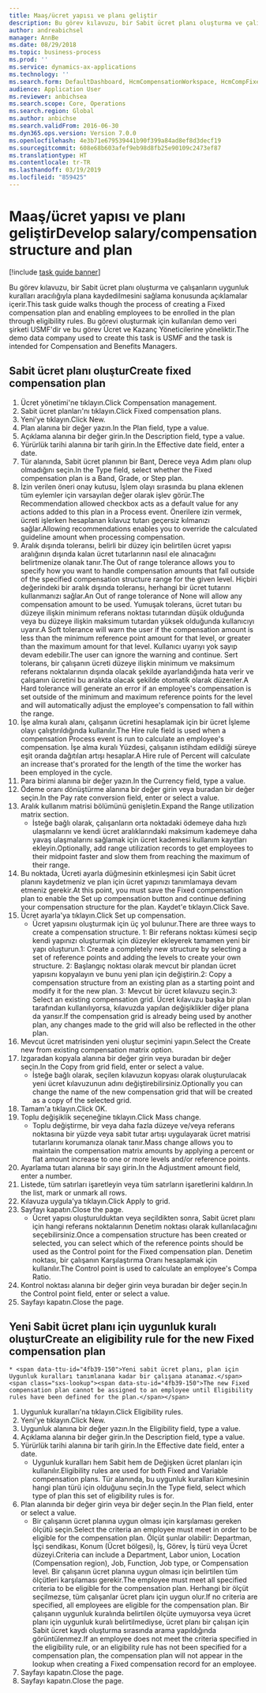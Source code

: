 ```yaml
---
title: Maaş/ücret yapısı ve planı geliştir
description: Bu görev kılavuzu, bir Sabit ücret planı oluşturma ve çalışanların uygunluk kuralları aracılığıyla plana kaydedilmesini sağlama konusunda açıklamalar içerir.
author: andreabichsel
manager: AnnBe
ms.date: 08/29/2018
ms.topic: business-process
ms.prod: ''
ms.service: dynamics-ax-applications
ms.technology: ''
ms.search.form: DefaultDashboard, HcmCompensationWorkspace, HcmCompFixedPlansPart, HRMCompFixedPlanTable, HRMCompCreateGridDialog, HRCCompGridView, HRMCompEligibility,  HRCCompGrid
audience: Application User
ms.reviewer: anbichsea
ms.search.scope: Core, Operations
ms.search.region: Global
ms.author: anbichse
ms.search.validFrom: 2016-06-30
ms.dyn365.ops.version: Version 7.0.0
ms.openlocfilehash: 4e3b71e679539441b90f399a84ad8ef8d3decf19
ms.sourcegitcommit: 608e68b603afef9eb98d8fb25e90109c2473ef87
ms.translationtype: HT
ms.contentlocale: tr-TR
ms.lasthandoff: 03/19/2019
ms.locfileid: "859425"
---
```

# <a name="develop-salarycompensation-structure-and-plan"></a><span data-ttu-id="4fb39-103">Maaş/ücret yapısı ve planı geliştir</span><span class="sxs-lookup"><span data-stu-id="4fb39-103">Develop salary/compensation structure and plan</span></span>

[!include [task guide banner](../../includes/task-guide-banner.md)]

<span data-ttu-id="4fb39-104">Bu görev kılavuzu, bir Sabit ücret planı oluşturma ve çalışanların uygunluk kuralları aracılığıyla plana kaydedilmesini sağlama konusunda açıklamalar içerir.</span><span class="sxs-lookup"><span data-stu-id="4fb39-104">This task guide walks though the process of creating a Fixed compensation plan and enabling employees to be enrolled in the plan through eligibility rules.</span></span> <span data-ttu-id="4fb39-105">Bu görevi oluşturmak için kullanılan demo veri şirketi USMF'dir ve bu görev Ücret ve Kazanç Yöneticilerine yöneliktir.</span><span class="sxs-lookup"><span data-stu-id="4fb39-105">The demo data company used to create this task is USMF and the task is intended for Compensation and Benefits Managers.</span></span>


## <a name="create-fixed-compensation-plan"></a><span data-ttu-id="4fb39-106">Sabit ücret planı oluştur</span><span class="sxs-lookup"><span data-stu-id="4fb39-106">Create fixed compensation plan</span></span>
1. <span data-ttu-id="4fb39-107">Ücret yönetimi'ne tıklayın.</span><span class="sxs-lookup"><span data-stu-id="4fb39-107">Click Compensation management.</span></span>
2. <span data-ttu-id="4fb39-108">Sabit ücret planları'nı tıklayın.</span><span class="sxs-lookup"><span data-stu-id="4fb39-108">Click Fixed compensation plans.</span></span>
3. <span data-ttu-id="4fb39-109">Yeni'ye tıklayın.</span><span class="sxs-lookup"><span data-stu-id="4fb39-109">Click New.</span></span>
4. <span data-ttu-id="4fb39-110">Plan alanına bir değer yazın.</span><span class="sxs-lookup"><span data-stu-id="4fb39-110">In the Plan field, type a value.</span></span>
5. <span data-ttu-id="4fb39-111">Açıklama alanına bir değer girin.</span><span class="sxs-lookup"><span data-stu-id="4fb39-111">In the Description field, type a value.</span></span>
6. <span data-ttu-id="4fb39-112">Yürürlük tarihi alanına bir tarih girin.</span><span class="sxs-lookup"><span data-stu-id="4fb39-112">In the Effective date field, enter a date.</span></span>
7. <span data-ttu-id="4fb39-113">Tür alanında, Sabit ücret planının bir Bant, Derece veya Adım planı olup olmadığını seçin.</span><span class="sxs-lookup"><span data-stu-id="4fb39-113">In the Type field, select whether the Fixed compensation plan is a Band, Grade, or Step plan.</span></span>
8. <span data-ttu-id="4fb39-114">İzin verilen öneri onay kutusu, İşlem olayı sırasında bu plana eklenen tüm eylemler için varsayılan değer olarak işlev görür.</span><span class="sxs-lookup"><span data-stu-id="4fb39-114">The Recommendation allowed checkbox acts as a default value for any actions added to this plan in a Process event.</span></span>  <span data-ttu-id="4fb39-115">Önerilere izin vermek, ücreti işlerken hesaplanan kılavuz tutarı geçersiz kılmanızı sağlar.</span><span class="sxs-lookup"><span data-stu-id="4fb39-115">Allowing recommendations enables you to override the calculated guideline amount when processing compensation.</span></span>
9. <span data-ttu-id="4fb39-116">Aralık dışında toleransı, belirli bir düzey için belirtilen ücret yapısı aralığının dışında kalan ücret tutarlarının nasıl ele alınacağını belirtmenize olanak tanır.</span><span class="sxs-lookup"><span data-stu-id="4fb39-116">The Out of range tolerance allows you to specify how you want to handle compensation amounts that fall outside of the specified compensation structure range for the given level.</span></span>  <span data-ttu-id="4fb39-117">Hiçbiri değerindeki bir aralık dışında toleransı, herhangi bir ücret tutarını kullanmanızı sağlar.</span><span class="sxs-lookup"><span data-stu-id="4fb39-117">An Out of range tolerance of None will allow any compensation amount to be used.</span></span>  <span data-ttu-id="4fb39-118">Yumuşak tolerans, ücret tutarı bu düzeye ilişkin minimum referans noktası tutarından düşük olduğunda veya bu düzeye ilişkin maksimum tutardan yüksek olduğunda kullanıcıyı uyarır.</span><span class="sxs-lookup"><span data-stu-id="4fb39-118">A Soft tolerance will warn the user if the compensation amount is less than the minimum reference point amount for that level, or greater than the maximum amount for that level.</span></span> <span data-ttu-id="4fb39-119">Kullanıcı uyarıyı yok sayıp devam edebilir.</span><span class="sxs-lookup"><span data-stu-id="4fb39-119">The user can ignore the warning and continue.</span></span>  <span data-ttu-id="4fb39-120">Sert tolerans, bir çalışanın ücreti düzeye ilişkin minimum ve maksimum referans noktalarının dışında olacak şekilde ayarlandığında hata verir ve çalışanın ücretini bu aralıkta olacak şekilde otomatik olarak düzenler.</span><span class="sxs-lookup"><span data-stu-id="4fb39-120">A Hard tolerance will generate an error if an employee's compensation is set outside of the minimum and maximum reference points for the level and will automatically adjust the employee's compensation to fall within the range.</span></span>
10. <span data-ttu-id="4fb39-121">İşe alma kuralı alanı, çalışanın ücretini hesaplamak için bir ücret İşleme olayı çalıştırıldığında kullanılır.</span><span class="sxs-lookup"><span data-stu-id="4fb39-121">The Hire rule field is used when a compensation Process event is run to calculate an employee's compensation.</span></span>  <span data-ttu-id="4fb39-122">İşe alma kuralı Yüzdesi, çalışanın istihdam edildiği süreye eşit oranda dağıtılan artışı hesaplar.</span><span class="sxs-lookup"><span data-stu-id="4fb39-122">A Hire rule of Percent will calculate an increase that's prorated for the length of the time the worker has been employed in the cycle.</span></span>
11. <span data-ttu-id="4fb39-123">Para birimi alanına bir değer yazın.</span><span class="sxs-lookup"><span data-stu-id="4fb39-123">In the Currency field, type a value.</span></span>
12. <span data-ttu-id="4fb39-124">Ödeme oranı dönüştürme alanına bir değer girin veya buradan bir değer seçin.</span><span class="sxs-lookup"><span data-stu-id="4fb39-124">In the Pay rate conversion field, enter or select a value.</span></span>
13. <span data-ttu-id="4fb39-125">Aralık kullanım matrisi bölümünü genişletin.</span><span class="sxs-lookup"><span data-stu-id="4fb39-125">Expand the Range utilization matrix section.</span></span>
    * <span data-ttu-id="4fb39-126">İsteğe bağlı olarak, çalışanların orta noktadaki ödemeye daha hızlı ulaşmalarını ve kendi ücret aralıklarındaki maksimum kademeye daha yavaş ulaşmalarını sağlamak için ücret kademesi kullanım kayıtları ekleyin.</span><span class="sxs-lookup"><span data-stu-id="4fb39-126">Optionally, add range utilization records to get employees to their midpoint faster and slow them from reaching the maximum of their range.</span></span>  
14. <span data-ttu-id="4fb39-127">Bu noktada, Ücreti ayarla düğmesinin etkinleşmesi için Sabit ücret planını kaydetmeniz ve plan için ücret yapınızı tanımlamaya devam etmeniz gerekir.</span><span class="sxs-lookup"><span data-stu-id="4fb39-127">At this point, you must save the Fixed compensation plan to enable the Set up compensation button and continue defining your compensation structure for the plan.</span></span>  <span data-ttu-id="4fb39-128">Kaydet'e tıklayın.</span><span class="sxs-lookup"><span data-stu-id="4fb39-128">Click Save.</span></span>
15. <span data-ttu-id="4fb39-129">Ücret ayarla'ya tıklayın.</span><span class="sxs-lookup"><span data-stu-id="4fb39-129">Click Set up compensation.</span></span>
    * <span data-ttu-id="4fb39-130">Ücret yapısını oluşturmak için üç yol bulunur.</span><span class="sxs-lookup"><span data-stu-id="4fb39-130">There are three ways to create a compensation structure.</span></span> <span data-ttu-id="4fb39-131">1: Bir referans noktası kümesi seçip kendi yapınızı oluşturmak için düzeyler ekleyerek tamamen yeni bir yapı oluşturun.</span><span class="sxs-lookup"><span data-stu-id="4fb39-131">1: Create a completely new structure by selecting a set of reference points and adding the levels to create your own structure.</span></span> <span data-ttu-id="4fb39-132">2: Başlangıç noktası olarak mevcut bir plandan ücret yapısını kopyalayın ve bunu yeni plan için değiştirin.</span><span class="sxs-lookup"><span data-stu-id="4fb39-132">2: Copy a compensation structure from an existing plan as a starting point and modify it for the new plan.</span></span> <span data-ttu-id="4fb39-133">3: Mevcut bir ücret kılavuzu seçin.</span><span class="sxs-lookup"><span data-stu-id="4fb39-133">3: Select an existing compensation grid.</span></span> <span data-ttu-id="4fb39-134">Ücret kılavuzu başka bir plan tarafından kullanılıyorsa, kılavuzda yapılan değişiklikler diğer plana da yansır.</span><span class="sxs-lookup"><span data-stu-id="4fb39-134">If the compensation grid is already being used by another plan, any changes made to the grid will also be reflected in the other plan.</span></span>  
16. <span data-ttu-id="4fb39-135">Mevcut ücret matrisinden yeni oluştur seçimini yapın.</span><span class="sxs-lookup"><span data-stu-id="4fb39-135">Select the Create new from existing compensation matrix option.</span></span>
17. <span data-ttu-id="4fb39-136">Izgaradan kopyala alanına bir değer girin veya buradan bir değer seçin.</span><span class="sxs-lookup"><span data-stu-id="4fb39-136">In the Copy from grid field, enter or select a value.</span></span>
    * <span data-ttu-id="4fb39-137">İsteğe bağlı olarak, seçilen kılavuzun kopyası olarak oluşturulacak yeni ücret kılavuzunun adını değiştirebilirsiniz.</span><span class="sxs-lookup"><span data-stu-id="4fb39-137">Optionally you can change the name of the new compensation grid that will be created as a copy of the selected grid.</span></span>  
18. <span data-ttu-id="4fb39-138">Tamam'a tıklayın.</span><span class="sxs-lookup"><span data-stu-id="4fb39-138">Click OK.</span></span>
19. <span data-ttu-id="4fb39-139">Toplu değişiklik seçeneğine tıklayın.</span><span class="sxs-lookup"><span data-stu-id="4fb39-139">Click Mass change.</span></span>
    * <span data-ttu-id="4fb39-140">Toplu değiştirme, bir veya daha fazla düzeye ve/veya referans noktasına bir yüzde veya sabit tutar artışı uygulayarak ücret matrisi tutarlarını korumanıza olanak tanır.</span><span class="sxs-lookup"><span data-stu-id="4fb39-140">Mass change allows you to maintain the compensation matrix amounts by applying a percent or flat amount increase to one or more levels and/or reference points.</span></span>  
20. <span data-ttu-id="4fb39-141">Ayarlama tutarı alanına bir sayı girin.</span><span class="sxs-lookup"><span data-stu-id="4fb39-141">In the Adjustment amount field, enter a number.</span></span>
21. <span data-ttu-id="4fb39-142">Listede, tüm satırları işaretleyin veya tüm satırların işaretlerini kaldırın.</span><span class="sxs-lookup"><span data-stu-id="4fb39-142">In the list, mark or unmark all rows.</span></span>
22. <span data-ttu-id="4fb39-143">Kılavuza uygula'ya tıklayın.</span><span class="sxs-lookup"><span data-stu-id="4fb39-143">Click Apply to grid.</span></span>
23. <span data-ttu-id="4fb39-144">Sayfayı kapatın.</span><span class="sxs-lookup"><span data-stu-id="4fb39-144">Close the page.</span></span>
    * <span data-ttu-id="4fb39-145">Ücret yapısı oluşturulduktan veya seçildikten sonra, Sabit ücret planı için hangi referans noktalarının Denetim noktası olarak kullanılacağını seçebilirsiniz.</span><span class="sxs-lookup"><span data-stu-id="4fb39-145">Once a compensation structure has been created or selected, you can select which of the reference points should be used as the Control point for the Fixed compensation plan.</span></span>  <span data-ttu-id="4fb39-146">Denetim noktası, bir çalışanın Karşılaştırma Oranı hesaplamak için kullanılır.</span><span class="sxs-lookup"><span data-stu-id="4fb39-146">The Control point is used to calculate an employee's Compa Ratio.</span></span>  
24. <span data-ttu-id="4fb39-147">Kontrol noktası alanına bir değer girin veya buradan bir değer seçin.</span><span class="sxs-lookup"><span data-stu-id="4fb39-147">In the Control point field, enter or select a value.</span></span>
25. <span data-ttu-id="4fb39-148">Sayfayı kapatın.</span><span class="sxs-lookup"><span data-stu-id="4fb39-148">Close the page.</span></span>

## <a name="create-an-eligibility-rule-for-the-new-fixed-compensation-plan"></a><span data-ttu-id="4fb39-149">Yeni Sabit ücret planı için uygunluk kuralı oluştur</span><span class="sxs-lookup"><span data-stu-id="4fb39-149">Create an eligibility rule for the new Fixed compensation plan</span></span>
    * <span data-ttu-id="4fb39-150">Yeni sabit ücret planı, plan için Uygunluk kuralları tanımlanana kadar bir çalışana atanamaz.</span><span class="sxs-lookup"><span data-stu-id="4fb39-150">The new Fixed compensation plan cannot be assigned to an employee until Eligibility rules have been defined for the plan.</span></span>  
1. <span data-ttu-id="4fb39-151">Uygunluk kuralları'na tıklayın.</span><span class="sxs-lookup"><span data-stu-id="4fb39-151">Click Eligibility rules.</span></span>
2. <span data-ttu-id="4fb39-152">Yeni'ye tıklayın.</span><span class="sxs-lookup"><span data-stu-id="4fb39-152">Click New.</span></span>
3. <span data-ttu-id="4fb39-153">Uygunluk alanına bir değer yazın.</span><span class="sxs-lookup"><span data-stu-id="4fb39-153">In the Eligibility field, type a value.</span></span>
4. <span data-ttu-id="4fb39-154">Açıklama alanına bir değer girin.</span><span class="sxs-lookup"><span data-stu-id="4fb39-154">In the Description field, type a value.</span></span>
5. <span data-ttu-id="4fb39-155">Yürürlük tarihi alanına bir tarih girin.</span><span class="sxs-lookup"><span data-stu-id="4fb39-155">In the Effective date field, enter a date.</span></span>
    * <span data-ttu-id="4fb39-156">Uygunluk kuralları hem Sabit hem de Değişken ücret planları için kullanılır.</span><span class="sxs-lookup"><span data-stu-id="4fb39-156">Eligibility rules are used for both Fixed and Variable compensation plans.</span></span>  <span data-ttu-id="4fb39-157">Tür alanında, bu uygunluk kuralları kümesinin hangi plan türü için olduğunu seçin.</span><span class="sxs-lookup"><span data-stu-id="4fb39-157">In the Type field, select which type of plan this set of eligibility rules is for.</span></span>  
6. <span data-ttu-id="4fb39-158">Plan alanında bir değer girin veya bir değer seçin.</span><span class="sxs-lookup"><span data-stu-id="4fb39-158">In the Plan field, enter or select a value.</span></span>
    * <span data-ttu-id="4fb39-159">Bir çalışanın ücret planına uygun olması için karşılaması gereken ölçütü seçin.</span><span class="sxs-lookup"><span data-stu-id="4fb39-159">Select the criteria an employee must meet in order to be eligible for the compensation plan.</span></span> <span data-ttu-id="4fb39-160">Ölçüt şunlar olabilir: Departman, İşçi sendikası, Konum (Ücret bölgesi), İş, Görev, İş türü veya Ücret düzeyi.</span><span class="sxs-lookup"><span data-stu-id="4fb39-160">Criteria can include a Department, Labor union, Location (Compensation region), Job, Function, Job type, or Compensation level.</span></span> <span data-ttu-id="4fb39-161">Bir çalışanın ücret planına uygun olması için belirtilen tüm ölçütleri karşılaması gerekir.</span><span class="sxs-lookup"><span data-stu-id="4fb39-161">The employee must meet all specified criteria to be eligible for the compensation plan.</span></span> <span data-ttu-id="4fb39-162">Herhangi bir ölçüt seçilmezse, tüm çalışanlar ücret planı için uygun olur.</span><span class="sxs-lookup"><span data-stu-id="4fb39-162">If no criteria are specified, all employees are eligible for the compensation plan.</span></span> <span data-ttu-id="4fb39-163">Bir çalışanın uygunluk kuralında belirtilen ölçüte uymuyorsa veya ücret planı için uygunluk kuralı belirtilmediyse, ücret planı bir çalışan için Sabit ücret kaydı oluşturma sırasında arama yapıldığında görüntülenmez.</span><span class="sxs-lookup"><span data-stu-id="4fb39-163">If an employee does not meet the criteria specified in the eligibility rule, or an eligibility rule has not been specified for a compensation plan, the compensation plan will not appear in the lookup when creating a Fixed compensation record for an employee.</span></span>  
7. <span data-ttu-id="4fb39-164">Sayfayı kapatın.</span><span class="sxs-lookup"><span data-stu-id="4fb39-164">Close the page.</span></span>
8. <span data-ttu-id="4fb39-165">Sayfayı kapatın.</span><span class="sxs-lookup"><span data-stu-id="4fb39-165">Close the page.</span></span>

